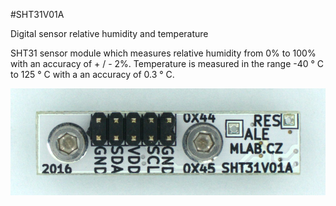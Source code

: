 <!--- PrjInfo ---> <!--- Please remove this line after manually editing --->
<!--- 00a56be08b96043df9e37d6aff7b6990 --->
<!--- Created:20170112-18:22: ---> 
<!--- Author:Mlab: ---> 
<!--- AuthorEmail:mlab@mlab.cz: ---> 
<!--- Tags:imported: ---> 
<!--- Ust:http://www.ust.cz/shop/product_info.php?cPath=22_28&products_id=267: ---> 
<!--- Name:SHT31V01A: --->
#SHT31V01A 
<!--- LongName --->
Digital sensor relative humidity and temperature
<!--- ELongName ---> 

<!--- Lead --->
SHT31 sensor module which measures relative humidity from 0% to 100% with an accuracy of + / - 2%. Temperature is measured in the range -40 ° C to 125 ° C with a  an accuracy of 0.3 ° C.
<!--- ELead ---> 

![LeadImg](DOC/SRC/img/SHT31V01A_top_big.jpg) 


​
​
<!--- Description --->
<!--- EDescription --->
<!--- Content --->
<!--- EContent --->
            